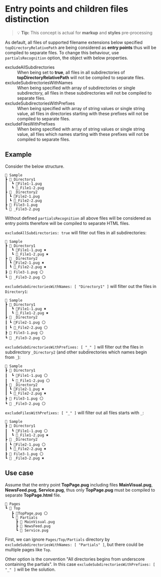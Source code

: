 # Entry points and children files distinction

> :bulb: **Tip:** This concept is actual for **markup** and **styles** pre-processing

As default, all files of supported filename extensions below specified `topDirectoryRelativePath` are being considered
as **entry points** thus will be compiled to separate files. To change this behaviour, use `partialsRecognition` option,
the object with below properties.

<dl>

  <dt>excludeAllSubdirectories</dt>
  <dd>
    When being set to <b>true</b>, all files in all subdirectories of <b>topDirectoryRelativePath</b> will not be 
    compiled to separate files.
  </dd>

  <dt>excludeSubdirectoriesWithNames</dt>
  <dd>
    When being specified with array of subdirectories or single subdirectory, all files in these subdirectories 
    will not be compiled to separate files.
  </dd>

  <dt>excludeSubdirectoriesWithPrefixes</dt>
  <dd>
    When being specified with array of string values or single string value, all files in directories
    starting with these prefixes will not be compiled to separate files. 
  </dd>
  <dt>excludeFilesWithPrefixes</dt>
  <dd>
     When being specified with array of string values or single string value, all files which names
     starting with these prefixes will not be compiled to separate files.
  </dd>
</dl>


## Example

Consider the below structure.

```
📂 Sample
┣ 📂 Directory1
┃  ┗ 📜File1-1.pug
┃  ┗ 📜_File1-2.pug
┣ 📂 _Directory2
┃ ┗ 📜File2-1.pug
┃ ┗ 📜_File2-2.pug
┣ 📜 File3-1.pug
┗ 📜 _File3-2.pug
```

Without defined `partialsRecognition` all above files will be considered as entry points therefore will be compiled
to separate HTML files.

`excludeAllSubdirectories: true` will filter out files in all subdirectories:

```
📂 Sample
┣ 📂 Directory1
┃  ┗ 📜File1-1.pug ✖
┃  ┗ 📜_File1-2.pug ✖
┣ 📂 _Directory2
┃ ┗ 📜File2-1.pug ✖
┃ ┗ 📜_File2-2.pug ✖
┣ 📜 File3-1.pug 〇
┗ 📜 _File3-2.pug 〇
```

`excludeSubdirectoriesWithNames: [ "Directory1" ]` will filter out the files in `Directory1`:

```
📂 Sample
┣ 📂 Directory1
┃  ┗ 📜File1-1.pug ✖
┃  ┗ 📜_File1-2.pug ✖
┣ 📂 _Directory2
┃ ┗ 📜File2-1.pug 〇
┃ ┗ 📜_File2-2.pug 〇
┣ 📜 File3-1.pug 〇
┗ 📜 _File3-2.pug 〇
```

`excludeSubdirectoriesWithPrefixes: [ "_" ]` will filter out the files in subdirectory `_Directory2` (and other subdirectories
which names begin from `_`):

```
📂 Sample
┣ 📂 Directory1
┃  ┗ 📜File1-1.pug 〇
┃  ┗ 📜_File1-2.pug 〇
┣ 📂 _Directory2
┃ ┗ 📜File2-1.pug ✖
┃ ┗ 📜_File2-2.pug ✖
┣ 📜 File3-1.pug 〇
┗ 📜 _File3-2.pug 〇
```

`excludeFilesWithPrefixes: [ "_" ]` will filter out all files starts with `_`:

```
📂 Sample
┣ 📂 Directory1
┃  ┗ 📜File1-1.pug 〇
┃  ┗ 📜_File1-2.pug ✖
┣ 📂 _Directory2
┃ ┗ 📜File2-1.pug 〇
┃ ┗ 📜_File2-2.pug ✖
┣ 📜 File3-1.pug 〇
┗ 📜 _File3-2.pug ✖
```

## Use case

Assume that the entry point **TopPage.pug** including files **MainVisual.pug**, **NewsFeed.pug**, **Service.pug**,
thus only **TopPage.pug** must be compiled to separate **TopPage.html** file.

```
📂 Pages
┗ 📂 Top
   ┣ 📜TopPage.pug 〇
   ┗ 📂 Partials
     ┣ 📜 MainVisual.pug
     ┣ 📜 NewsFeed.pug
     ┗ 📜 Service.pug
```

First, we can ignore `Pages/Top/Partials` directory by `excludeSubdirectoriesWithNames: [ "Partials" ]`, but
there could be multiple pages like `Top`.

Other option is the convention "All directories begins from underscore containing the partials". 
In this case `excludeSubdirectoriesWithPrefixes: [ "_" ]` will be the solution.
